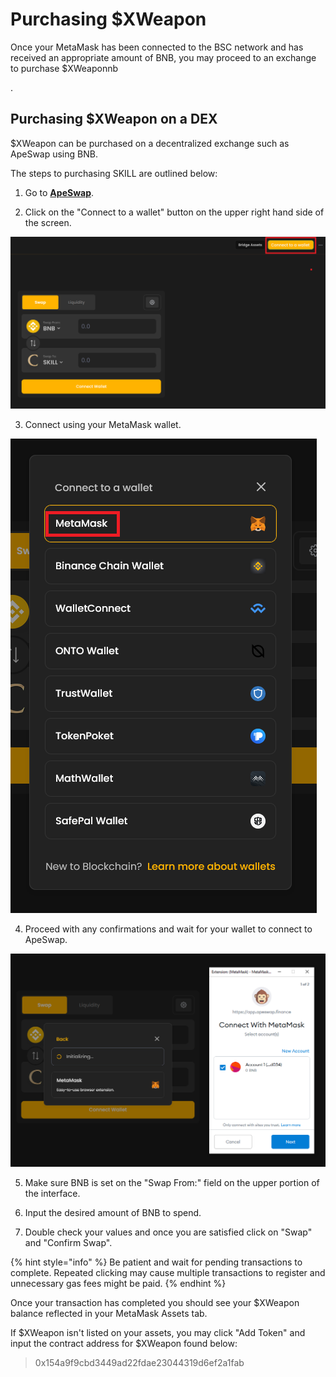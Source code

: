 # Purchasing $XWeapon

Once your MetaMask has been connected to the BSC network and has received an appropriate amount of BNB, you may proceed to an exchange to purchase $XWeaponnb

.

## Purchasing $XWeapon on a DEX

$XWeapon can be purchased on a decentralized exchange such as ApeSwap using BNB.

The steps to purchasing SKILL are outlined below:

1. Go to [**ApeSwap**](https://app.apeswap.finance/swap?outputCurrency=0x154a9f9cbd3449ad22fdae23044319d6ef2a1fab).

2. Click on the "Connect to a wallet" button on the upper right hand side of the screen.

![](../.gitbook/assets/connect-ape.png)

3. Connect using your MetaMask wallet.

![](../.gitbook/assets/selecting-metamask-ape.png)

4. Proceed with any confirmations and wait for your wallet to connect to ApeSwap.

![](../.gitbook/assets/confirm-connect-with-meta.png)

5. Make sure BNB is set on the "Swap From:" field on the upper portion of the interface.

6. Input the desired amount of BNB to spend.

7. Double check your values and once you are satisfied click on "Swap" and "Confirm Swap".

{% hint style="info" %}
Be patient and wait for pending transactions to complete. Repeated clicking may cause multiple transactions to register and unnecessary gas fees might be paid.
{% endhint %}

Once your transaction has completed you should see your $XWeapon balance reflected in your MetaMask Assets tab.

If $XWeapon isn't listed on your assets, you may click "Add Token" and input the contract address for $XWeapon found below:

> 0x154a9f9cbd3449ad22fdae23044319d6ef2a1fab


